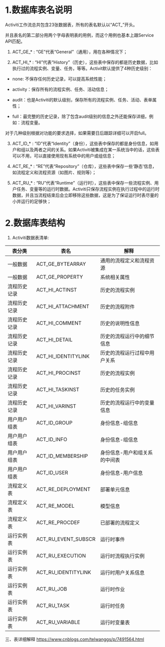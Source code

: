 # 1.数据库表名说明
Activiti工作流总共包含23张数据表，所有的表名默认以“ACT_”开头。

并且表名的第二部分用两个字母表明表的用例，而这个用例也基本上跟Service API匹配。

1.  ACT_GE_* : “GE”代表“General”（通用），用在各种情况下；

2.  ACT_HI_* : “HI”代表“History”（历史），这些表中保存的都是历史数据，比如执行过的流程实例、变量、任务，等等。Activit默认提供了4种历史级别：

*  none: 不保存任何历史记录，可以提高系统性能；

*  activity：保存所有的流程实例、任务、活动信息；

*  audit：也是Activiti的默认级别，保存所有的流程实例、任务、活动、表单属性；

*  full：最完整的历史记录，除了包含audit级别的信息之外还能保存详细，例如：流程变量。

对于几种级别根据对功能的要求选择，如果需要日后跟踪详细可以开启full。

 

3.  ACT_ID_* : “ID”代表“Identity”（身份），这些表中保存的都是身份信息，如用户和组以及两者之间的关系。如果Activiti被集成在某一系统当中的话，这些表可以不用，可以直接使用现有系统中的用户或组信息；

4.  ACT_RE_* : “RE”代表“Repository”（仓库），这些表中保存一些‘静态’信息，如流程定义和流程资源（如图片、规则等）；

5.  ACT_RU_* : “RU”代表“Runtime”（运行时），这些表中保存一些流程实例、用户任务、变量等的运行时数据。Activiti只保存流程实例在执行过程中的运行时数据，并且当流程结束后会立即移除这些数据，这是为了保证运行时表尽量的小并运行的足够快；

# 2.数据库表结构

1. Activiti数据表清单:

| 表分类       | 表名                | 解释                          |
| ------------ | ------------------- | ----------------------------- |
| 一般数据     | ACT_GE_BYTEARRAY    | 通用的流程定义和流程资源      |
| 一般数据     | ACT_GE_PROPERTY     | 系统相关属性                  |
| 流程历史记录 | ACT_HI_ACTINST      | 历史的流程实例                |
| 流程历史记录 | ACT_HI_ATTACHMENT   | 历史的流程附件                |
| 流程历史记录 | ACT_HI_COMMENT      | 历史的说明性信息              |
| 流程历史记录 | ACT_HI_DETAIL       | 历史的流程运行中的细节信息    |
| 流程历史记录 | ACT_HI_IDENTITYLINK | 历史的流程运行过程中用户关系  |
| 流程历史记录 | ACT_HI_PROCINST     | 历史的流程实例                |
| 流程历史记录 | ACT_HI_TASKINST     | 历史的任务实例                |
| 流程历史记录 | ACT_HI_VARINST      | 历史的流程运行中的变量信息    |
| 用户用户组表 | ACT_ID_GROUP        | 身份信息-组信息               |
| 用户用户组表 | ACT_ID_INFO         | 身份信息-组信息               |
| 用户用户组表 | ACT_ID_MEMBERSHIP   | 身份信息-用户和组关系的中间表 |
| 用户用户组表 | ACT_ID_USER         | 身份信息-用户信息             |
| 流程定义表   | ACT_RE_DEPLOYMENT   | 部署单元信息                  |
| 流程定义表   | ACT_RE_MODEL        | 模型信息                      |
| 流程定义表   | ACT_RE_PROCDEF      | 已部署的流程定义              |
| 运行实例表   | ACT_RU_EVENT_SUBSCR | 运行时事件                    |
| 运行实例表   | ACT_RU_EXECUTION    | 运行时流程执行实例            |
| 运行实例表   | ACT_RU_IDENTITYLINK | 运行时用户关系信息            |
| 运行实例表   | ACT_RU_JOB          | 运行时作业                    |
| 运行实例表   | ACT_RU_TASK         | 运行时任务                    |
| 运行实例表   | ACT_RU_VARIABLE     | 运行时变量表                  |

三、表详细解释
https://www.cnblogs.com/telwanggs/p/7491564.html